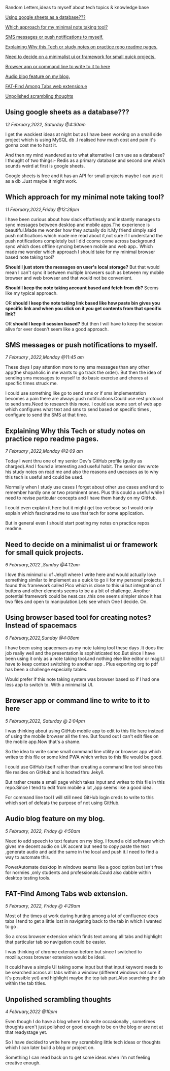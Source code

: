 
Random Letters,ideas to myself about tech topics & knowledge base

<!--[Unpolished scrambling thoughts](Unpolished scrambling thoughts)-->
 [Using google sheets as a database???](#using-google-sheets-as-a-database)
 
 [Which approach for my minimal note taking tool?](#which-approach-for-my-minimal-note-taking-tool)
 
[SMS messages or push notifications to myself.](#sms-messages-or-push-notifications-to-myself)
 
 [Explaining Why this Tech or study notes on practice repo readme pages.](#explaining-why-this-tech-or-study-notes-on-practice-repo-readme-pages)
 
 [Need to decide on a minimalist ui or framework for small quick projects.](#need-to-decide-on-a-minimalist-ui-or-framework-for-small-quick-projects)
 
 [Browser app or command line to write to it to here](#Browser-app-or-command-line-to-write-to-it-to-here)
 
 [Audio blog feature on my blog.](#Audio-blog-feature-on-my-blog)
 
 [FAT-Find Among Tabs web extension.e](#FAT-Find-Among-Tabs-webextension)
 
 [Unpolished scrambling thoughts](#Unpolished-scrambling-thoughts)
 
 
 
 
## Using google sheets as a database???
*12 February,2022, Saturday @4:30am*

I get the wackiest ideas at night but as I have been working on a small side project which is using MySQL db .I realised how much cost and pain it's gonna cost me to host it.

And then my mind wandered as to what alternative I can use as a database? I thought of two things:-
Redis as a primary database and second one which sounds weird at first is google sheets.

Google sheets is free and it has an API for small projects maybe I can use it as a db .Just maybe it might work.


## Which approach for my minimal note taking tool?
*11 February,2022,Friday @12:28pm*


I have been curious about how slack effortlessly and instantly manages to sync messages between desktop and mobile apps.The experience is beautiful.Made me wonder how they actually do it.My friend simply said push notifications which made me read about it,not sure if I understand the push notifications completely but I did ccome come across background sync which does offline syncing between mobile and web app..
Which made me wonder which approach I should take for my minimal browser based note taking tool?


**Should I just store the messages on user's local storage?** But that would mean I can't sync it between multiple browsers such as  between my mobile browser and web browser and that would not be convenient.


**Should I keep the note taking account based and fetch from db?** Seems like my typical approach.

OR **should I keep the note taking link based like how paste bin gives you specific link and when you click on it you get contents from that specific link?** 

OR **should I keep it session based?** But then I will have to keep the session alive for ever doesn't seem like a good approach.


## SMS messages or push notifications to myself.
*7 February ,2022,Monday @11:45 am*

These days I pay attention more to my sms messages than any other app(the shopaholic in me wants to go track the order).
But then the idea of sending sms messages to myself to do basic exercise and chores at specific times struck me.

I could use something like go to send sms or if sms implementation becomes a pain there are always push notifications.Could use rest protocol to send sms.Need to research this more.
I could use some sort of web app which configures what text and sms to send based on specific times , configure to send the SMS at that time.

## Explaining Why this Tech or study notes on practice repo readme pages.
*7 February ,2022,Monday @2:09 am*

Today I went thru one of my senior Dev's GitHub profile (guilty as charged).And I found a interesting and useful habit.
The senior dev wrote his study notes on read me and also the reasons and usecases as to why this tech is useful and could be used.

Normally when I study use cases I  forget about other use cases and tend to remember hardly one or two prominent ones.
Plus this could a useful while I need to revise particular concepts and I have them handy on my GitHub.

I could even explain it here but it might get too verbose so I would only explain which fascinated me to use that tech for some application.

But in general even I should start posting my notes on practice repos readme. 
 

## Need to decide on a minimalist ui or framework for small quick projects.
*6 February,2022 ,Sunday @4:12am*

I love this minimal ui of Jekyll where I write here and would actually love something similar to implement as a quick to go ii for my personal projects.
I found this framework called Pico which is close to this ui but integration of buttons and other elements seems to be a a bit of challenge.
Another potential framework could be neat.css .this one seems simpler since it has two files and open to manipulation.Lets see which One I decide. On.

## Using browser based tool for creating notes?Instead of spacemacs
*6 February,2022,Sunday @4:08am*

I have been using spacemacs as my note taking tool these days .It does the job really well and the presentation is sophisticated too.But since I have been using it only as a note taking tool.and nothing else like editor or magit.I have to keep context switching to another app .
Plus exporting org to pdf has been a challenge especially tables.

Would prefer if this note taking system was browser based so if I had one less app to switch to.
With a minimalist UI.

## Browser app or command line to write to it to here

*5 February,2022, Saturday @ 2:04pm*

I was thinking about using GitHub mobile app to edit to this file here instead of using the mobile browser all the time.
But found out I can't edit files on the mobile app.Now that's a shame.

So the idea to write some small command line utility or browser app which writes to this file or some kind PWA which writes to this file would be good.

I could use GitHub itself rather than creating a command line tool since this file resides on GitHub and is hosted thru Jekyll.

But rather create a small page which takes input and writes to this file in this repo.Since I tend to edit from mobile a lot ,app seems like a good idea.

For command line tool I will still need GitHub login creds to write to this which sort of defeats the purpose of not using GitHub.



## Audio blog feature on my blog.

*5 February, 2022, Friday @ 4:50am*

Need to add speech to text feature on my blog.
I found a old software which gives me decent audio on UK accent but need to copy paste the text ,generate audio and add the same in the local and push it.I need to find a way to automate this.

PowerAutomate desktop in windows seems like a good option but isn't free for normies ,only students and professionals.Could also dabble within desktop testing tools.


## FAT-Find Among Tabs web extension.

*5 February, 2022, Friday @ 4:29am*

Most of the times at work during hunting among a lot of confluence docs tabs I tend to get a little lost in navigating back to the tab in which I wanted to go .  

So a cross browser extension which finds text among all tabs and highlight that particular tab so navigation could be easier.

I was thinking of chrome extension before but since I switched to mozilla,cross browser extension would be ideal.

It could have a simple UI taking some input but that input keyword needs to be searched across all tabs within a window (different windows not sure if it's possible yet) and highlight maybe the top tab part.Also searching the tab within the tab titles.


## Unpolished scrambling thoughts
*4 February,2022 @10pm*

Even though I do have a blog where I do write occasionally , sometimes thoughts aren't just polished or good enough to be on the blog or are not at that readystage yet.

So I have decided to write here my scrambling little tech ideas or thoughts which I can later build a blog or project on.

Something I can read back on to get some ideas when I'm not feeling creative enough.



<!-- Global site tag (gtag.js) - Google Analytics -->
<script async src="https://www.googletagmanager.com/gtag/js?id=G-1L3JTEQZ5Y"></script>
<script>
  window.dataLayer = window.dataLayer || [];
  function gtag(){dataLayer.push(arguments);}
  gtag('js', new Date());

  gtag('config', 'G-1L3JTEQZ5Y');
</script>
